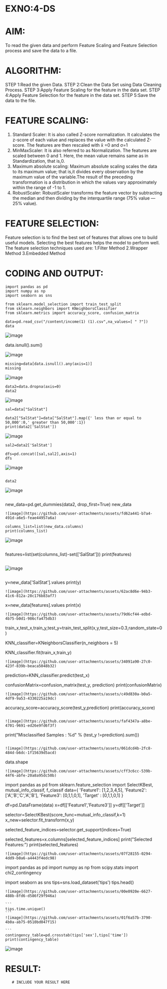# EXNO:4-DS
# AIM:
To read the given data and perform Feature Scaling and Feature Selection process and save the
data to a file.

# ALGORITHM:
STEP 1:Read the given Data.
STEP 2:Clean the Data Set using Data Cleaning Process.
STEP 3:Apply Feature Scaling for the feature in the data set.
STEP 4:Apply Feature Selection for the feature in the data set.
STEP 5:Save the data to the file.

# FEATURE SCALING:
1. Standard Scaler: It is also called Z-score normalization. It calculates the z-score of each value and replaces the value with the calculated Z-score. The features are then rescaled with x̄ =0 and σ=1
2. MinMaxScaler: It is also referred to as Normalization. The features are scaled between 0 and 1. Here, the mean value remains same as in Standardization, that is,0.
3. Maximum absolute scaling: Maximum absolute scaling scales the data to its maximum value; that is,it divides every observation by the maximum value of the variable.The result of the preceding transformation is a distribution in which the values vary approximately within the range of -1 to 1.
4. RobustScaler: RobustScaler transforms the feature vector by subtracting the median and then dividing by the interquartile range (75% value — 25% value).

# FEATURE SELECTION:
Feature selection is to find the best set of features that allows one to build useful models. Selecting the best features helps the model to perform well.
The feature selection techniques used are:
1.Filter Method
2.Wrapper Method
3.Embedded Method

# CODING AND OUTPUT:  
```
import pandas as pd
import numpy as np
import seaborn as sns

from sklearn.model_selection import train_test_split
from sklearn.neighbors import KNeighborsClassifier
from sklearn.metrics import accuracy_score, confusion_matrix

data=pd.read_csv("/content/income(1) (1).csv",na_values=[ " ?"])
data
```
![image](https://github.com/user-attachments/assets/86458501-01c9-49af-a25f-8cf8bfedcac9)

data.isnull().sum()

![image](https://github.com/user-attachments/assets/f9be3870-7194-4f4c-8b50-6008f61d668f)
````
missing=data[data.isnull().any(axis=1)]
missing
````
![image](https://github.com/user-attachments/assets/a6e7a698-049e-42a2-8d04-b3c015d24d5c)

````
data2=data.dropna(axis=0)
data2
````
![image](https://github.com/user-attachments/assets/80686430-6371-4319-8f01-b623d6697c8c)

```
sal=data["SalStat"]

data2["SalStat"]=data["SalStat"].map({' less than or equal to 50,000':0,' greater than 50,000':1})
print(data2['SalStat'])
```
![image](https://github.com/user-attachments/assets/e17bd8f3-e140-4dde-b89a-79bab047cf0a)
```
sal2=data2['SalStat']

dfs=pd.concat([sal,sal2],axis=1)
dfs
```
![image](https://github.com/user-attachments/assets/2cb788f0-a530-4961-962b-3f5325504986)
```

data2
````
![image](https://github.com/user-attachments/assets/703795f9-f7a1-441d-a3ef-1c353dd79246)
```

```
new_data=pd.get_dummies(data2, drop_first=True)
new_data
```
![image](https://github.com/user-attachments/assets/fd62a441-b7a4-491d-a6e5-feae44957a6a)
```

```
columns_list=list(new_data.columns)
print(columns_list)
```
![image](https://github.com/user-attachments/assets/c9e27cce-3362-45b1-b442-3a0b5dfa965a)
```

```
features=list(set(columns_list)-set(['SalStat']))
print(features)
```
```
![image](https://github.com/user-attachments/assets/801bc960-77bb-4175-9f87-9827d1ca98ba)
```

```
y=new_data['SalStat'].values
print(y)
```
![image](https://github.com/user-attachments/assets/62ac8d6e-94b3-41c6-812a-28c176b83af7)

```
x=new_data[features].values
print(x)
```
![image](https://github.com/user-attachments/assets/79d6cf44-edbd-4b75-b0d1-986cfa475db3)

```
train_x,test_x,train_y,test_y=train_test_split(x,y,test_size=0.3,random_state=0)

KNN_classifier=KNeighborsClassifier(n_neighbors = 5)

KNN_classifier.fit(train_x,train_y)
```
![image](https://github.com/user-attachments/assets/34091a90-27c0-423f-839b-beaca5048b32)
```
prediction=KNN_classifier.predict(test_x)

confusionMatrix=confusion_matrix(test_y, prediction)
print(confusionMatrix)
```
![image](https://github.com/user-attachments/assets/c49d830a-b0a5-4df9-9a53-4330225a19dc)

```
accuracy_score=accuracy_score(test_y,prediction)
print(accuracy_score)
```

![image](https://github.com/user-attachments/assets/faf4347a-a8be-4701-9691-ed26e9fd6f3f)

```
print("Misclassified Samples : %d" % (test_y !=prediction).sum())
```

![image](https://github.com/user-attachments/assets/061dcd4b-2fc8-484d-b6dc-1f15639d5acd)

```
data.shape
```
![image](https://github.com/user-attachments/assets/cff3c6cc-539b-44f6-abfe-20a8a95dc50b)

```
import pandas as pd
from sklearn.feature_selection import SelectKBest, mutual_info_classif, f_classif
data={
    'Feature1': [1,2,3,4,5],
    'Feature2': ['A','B','C','A','B'],
    'Feature3': [0,1,1,0,1],
    'Target'  : [0,1,1,0,1]
}

df=pd.DataFrame(data)
x=df[['Feature1','Feature3']]
y=df[['Target']]

selector=SelectKBest(score_func=mutual_info_classif,k=1)
x_new=selector.fit_transform(x,y)

selected_feature_indices=selector.get_support(indices=True)

selected_features=x.columns[selected_feature_indices]
print("Selected Features:")
print(selected_features)
```
![image](https://github.com/user-attachments/assets/07f28155-0294-4dd9-b0a6-a4443f4edc98)

```
import pandas as pd
import numpy as np
from scipy.stats import chi2_contingency

import seaborn as sns
tips=sns.load_dataset('tips')
tips.head()
````
![image](https://github.com/user-attachments/assets/00e0920e-6627-488b-8fd6-d586f29f946a)

```
tips.time.unique()
```
![image](https://github.com/user-attachments/assets/01f6a57b-3790-4b0a-ab75-0510bd047f15)

```
contingency_table=pd.crosstab(tips['sex'],tips['time'])
print(contingency_table)
````
![image](https://github.com/user-attachments/assets/e0bc2671-8cd0-4196-b773-df8422e4e900)

# RESULT:
       # INCLUDE YOUR RESULT HERE

